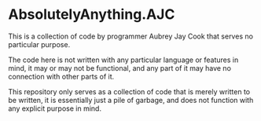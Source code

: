 # AbsolutelyAnything.AJC

This is a collection of code by programmer Aubrey Jay Cook that serves no particular purpose.

The code here is not written with any particular language or features in mind, it may or may not be functional, and any part of it may have no connection with other parts of it.

This repository only serves as a collection of code that is merely written to be written, it is essentially just a pile of garbage, and does not function with any explicit purpose in mind.